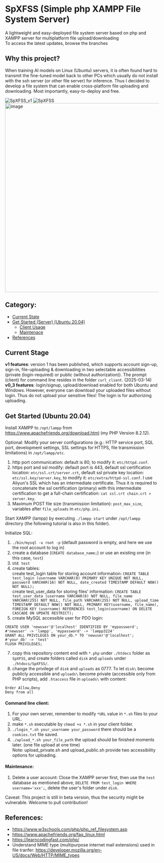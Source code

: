 # SpXFSS (Simple php XAMPP File System Server)
A lightweight and easy-deployed file system server based on php and XAMPP server for multiplatform file upload/downloading<br>
To access the latest updates, browse the branches

## Why this project?
When training AI models on Linux (Ubuntu) servers, it is often found hard to transmit the fine-tuned model back to other PCs which usually do not install with the ssh server (or other file server) for inference. Thus I decided to develop a file system that can enable cross-platform file uploading and downloading. Most importantly, easy-to-deploy and free.


![SpXFSS_v1](https://github.com/user-attachments/assets/8dee0293-25f5-4436-8e96-97190e163154)
![SpXFSS](https://github.com/user-attachments/assets/2319d13b-8264-46c3-a295-6ead07d609d5)
<img width="620" alt="image" src="https://github.com/user-attachments/assets/0d1a948b-4578-482b-be53-2d0054945230">



## Category:
* [Current State](#current-stage)
* [Get Started (Server) (Ubuntu 20.04)](#get-started-ubuntu-2004)
   * [Client Usage](#command-line-client)
   * [Maintenace](#maintenance)
* [References](#references)

## Current Stage
<b>v1 features</b>: version 1 has been published, which supports account sign-up, sign-in, file-uploading & downloading in two selectable accessibilities (private (login-required) or public (without authorization)). The prompt (client) for command line resides in the folder ```curl_client```. (2025-03-14) \
<b>v0_3 features</b>: login/signup, upload/download enabled for both Ubuntu and Windows. However, everyone can download your uploaded files without login. Thus do not upload your sensitive files! The login is for authorizing uploading.

## Get Started (Ubuntu 20.04)

Install XAMPP to ```/opt/lampp``` from https://www.apachefriends.org/download.html (my PHP Version 8.2.12).

Optional: Modify your server configurations (e.g.: HTTP service port, SQL port, development settings, SSL settings for HTTPS, file transmission limitations) in ```/opt/lampp/etc```. 
1. http port communication: default is 80, to modify it: ```etc/httpd.conf```.
2. https port and ssl modify: default port is 443, default ssl certification location: ```etc/ssl.crt/server.crt```, default ssl private key location: ```etc/ssl.key/server.key```, to modify it: ```etc/extra/httpd-ssl.conf```. I use Aliyun's SSL which has an intermediate certificate. Thus it is required to concatenate the ssl certification (primary) with this intermediate certification to get a full-chain certification: ```cat ssl.crt chain.crt > server.key```.
3. Maximum POST file size (transmission limitation): ```post_max_size```, variables after ```file_uploads``` in ```etc/php.ini```.

Start XAMPP (lampp) by executing ```./lampp start``` under ```/opt/lampp``` directory (the following tutorial is also in this folder).

Initialize SQL: <BR> 
1. ```./bin/mysql -u root -p``` (default password is empty, and here we use the root account to log in)
2. create a database (```CREATE database_name;```) or use an existing one (in this case, ```test```)
3. ```USE test```
4. create tables: <br>
   create test_login table for storing account information: ```CREATE TABLE test_login (username VARCHAR(8) PRIMARY KEY UNIQUE NOT NULL, password VARCHAR(16) NOT NULL, date_created TIMESTAMP DEFAULT NOW() NOT NULL);``` <br>
   create test_user_data for storing files' information: ```CREATE TABLE test_user_data (username VARCHAR(8) NOT NULL, file_name VARCHAR(255) NOT NULL, file_path VARCHAR(255) NOT NULL, upload_time TIMESTAMP DEFAULT NOW() NOT NULL, PRIMARY KEY(username, file_name), FOREIGN KEY (username) REFERENCES test_login(username) ON DELETE CASCADE ON UPDATE RESTRICT);```
5. create MySQL accessible user for PDO login:
```
CREATE USER 'newuser'@'localhost' IDENTIFIED BY 'mypassword';  #'newuser' -> 'lampp', 'mypassword' -> 'lampp3224'
GRANT ALL PRIVILEGES ON your_db.* TO 'newuser'@'localhost';  #'your_db' -> 'test'
FLUSH PRIVILEGES;
```
7. copy this repository content end with ```*.php``` under ```./htdocs``` folder as ```SpXFSS```, and create folders called ```disk``` and ```uploads``` under ```./htdocs/SpXFSS/```.
8. change the privilege of ```disk``` and ```uploads``` as 0777. To let ```disk\``` become publicly accessible and ```uploads\``` become private (accessible only from PHP scripts), add ```.htaccess``` file in ```uploads\``` with content:
```
Order Allow,Deny
Deny from all
```

#### Command line client: 
1. For your own server, remember to modify ```*URL``` value in ```*.sh``` files to your URL.
2. make ```*.sh``` executable by ```chmod +x *.sh``` in your client folder.
3. ```./login_*.sh your_username your_password``` there should be a ```cookies.txt``` file saved.
4. ```./upload_*.sh your_file_path``` the upload should be finished moments later. (one file upload at one time) <BR>
Note: upload_private.sh and upload_public.sh provide two accessibility options for uploading.

#### Maintenance:
1. Delete a user account: Close the XAMPP server first, then use the ```test``` database as mentioned above, ```DELETE FROM test_login WHERE username='xxx';```, delete the user's folder under ```disk```.

Caveat: This project is still in beta version, thus the security might be vulnerable. Welcome to pull contribution!
   
## References:
* https://www.w3schools.com/php/php_ref_filesystem.asp
* https://www.apachefriends.org/faq_linux.html
* https://learncodingfast.com/php/
* Understand MIME type (multipurpose internet mail extensions) used in file tranfer: https://developer.mozilla.org/en-US/docs/Web/HTTP/MIME_types
